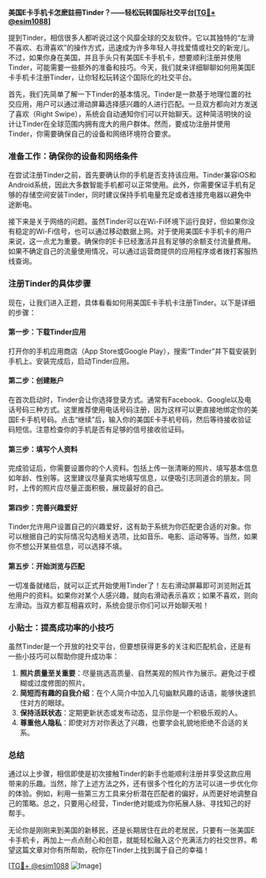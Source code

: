 **美国E卡手机卡怎麽註冊Tinder？——轻松玩转国际社交平台[[TG💪+ @esim1088](https://t.me/s/esim1088)]**

提到Tinder，相信很多人都听说过这个风靡全球的交友软件。它以其独特的“左滑不喜欢、右滑喜欢”的操作方式，迅速成为许多年轻人寻找爱情或社交的新宠儿。不过，如果你身在美国，并且手头只有美国E卡手机卡，想要顺利注册并使用Tinder，可能需要一些额外的准备和技巧。今天，我们就来详细聊聊如何用美国E卡手机卡注册Tinder，让你轻松玩转这个国际化的社交平台。

首先，我们先简单了解一下Tinder的基本情况。Tinder是一款基于地理位置的社交应用，用户可以通过滑动屏幕选择感兴趣的人进行匹配。一旦双方都向对方发送了喜欢（Right Swipe），系统会自动通知你们可以开始聊天。这种简洁明快的设计让Tinder在全球范围内拥有庞大的用户群体。然而，要成功注册并使用Tinder，你需要确保自己的设备和网络环境符合要求。

### 准备工作：确保你的设备和网络条件

在尝试注册Tinder之前，首先要确认你的手机是否支持该应用。Tinder兼容iOS和Android系统，因此大多数智能手机都可以正常使用。此外，你需要保证手机有足够的存储空间安装Tinder，同时建议保持手机电量充足或者连接充电器以避免中途断电。

接下来是关于网络的问题。虽然Tinder可以在Wi-Fi环境下运行良好，但如果你没有稳定的Wi-Fi信号，也可以通过移动数据上网。对于使用美国E卡手机卡的用户来说，这一点尤为重要。确保你的E卡已经激活并且有足够的余额支付流量费用。如果不确定自己的流量使用情况，可以通过运营商提供的应用程序或者拨打客服热线查询。

### 注册Tinder的具体步骤

现在，让我们进入正题，具体看看如何用美国E卡手机卡注册Tinder。以下是详细的步骤：

#### 第一步：下载Tinder应用
打开你的手机应用商店（App Store或Google Play），搜索“Tinder”并下载安装到手机上。安装完成后，启动Tinder应用。

#### 第二步：创建账户
在首次启动时，Tinder会让你选择登录方式。通常有Facebook、Google以及电话号码三种方式。这里推荐使用电话号码注册，因为这样可以更直接地绑定你的美国E卡手机号码。点击“继续”后，输入你的美国E卡手机号码，然后等待接收验证码短信。注意检查你的手机是否有足够的信号接收验证码。

#### 第三步：填写个人资料
完成验证后，你需要设置你的个人资料。包括上传一张清晰的照片、填写基本信息如年龄、性别等。这里建议尽量真实地填写信息，以便吸引志同道合的朋友。同时，上传的照片应尽量正面积极，展现最好的自己。

#### 第四步：完善兴趣爱好
Tinder允许用户设置自己的兴趣爱好，这有助于系统为你匹配更合适的对象。你可以根据自己的实际情况勾选相关选项，比如音乐、电影、运动等等。当然，如果你不想公开某些信息，可以选择不填。

#### 第五步：开始浏览与匹配
一切准备就绪后，就可以正式开始使用Tinder了！左右滑动屏幕即可浏览附近其他用户的资料。如果你对某个人感兴趣，就向右滑动表示喜欢；如果不喜欢，则向左滑动。当双方都互相喜欢时，系统会提示你们可以开始聊天啦！

### 小贴士：提高成功率的小技巧

虽然Tinder是一个开放的社交平台，但要想获得更多的关注和匹配机会，还是有一些小技巧可以帮助你提升成功率：

1. **照片质量至关重要**：尽量挑选高质量、自然美观的照片作为展示。避免过于模糊或过度修图的照片。
2. **简短而有趣的自我介绍**：在个人简介中加入几句幽默风趣的话语，能够快速抓住对方的眼球。
3. **保持活跃状态**：定期更新状态或发布动态，显示你是一个积极乐观的人。
4. **尊重他人隐私**：即使对方对你表达了兴趣，也要学会礼貌地拒绝不合适的关系。

### 总结

通过以上步骤，相信即使是初次接触Tinder的新手也能顺利注册并享受这款应用带来的乐趣。当然，除了上述方法之外，还有很多个性化的方法可以进一步优化你的体验。例如，利用一些第三方工具来分析潜在匹配者的偏好，从而更好地调整自己的策略。总之，只要用心经营，Tinder绝对能成为你拓展人脉、寻找知己的好帮手。

无论你是刚刚来到美国的新移民，还是长期居住在此的老居民，只要有一张美国E卡手机卡，再加上一点点耐心和创意，就能轻松融入这个充满活力的社交世界。希望这篇文章对你有所帮助，祝你在Tinder上找到属于自己的幸福！

[[TG💪+ @esim1088](https://t.me/s/esim1088) ![Image](https://i.postimg.cc/4NQfJmqS/Snipaste-2025-05-13-00-14-12.png)]